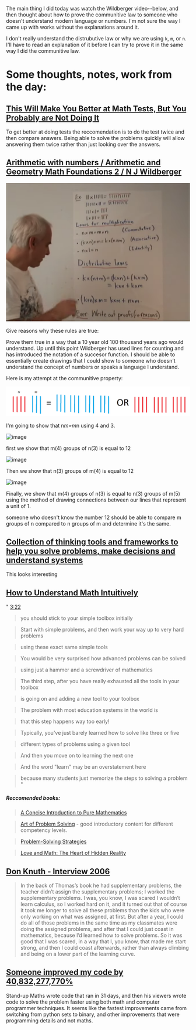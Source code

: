 The main thing I did today was watch the Wildberger video--below, and then thought about how to prove the communitive law to someone who doesn't understand modern language or numbers. I'm not sure the way I came up with works without the explanations around it.

I don't really understand the distrubutive law or why we are using `k`, `m`, or `n`. I'll have to read an explanation of it before I can try to prove it in the same way I did the communitive law.  

# Some thoughts, notes, work from the day: 

## [This Will Make You Better at Math Tests, But You Probably are Not Doing It ](https://www.youtube.com/watch?v=BqWqzvnbnjU)

To get better at doing tests the reccomendation is to do the test twice and then compare answers. Being able to solve the problems quickly will allow answering them twice rather than just looking over the answers. 

## [Arithmetic with numbers / Arithmetic and Geometry Math Foundations 2 / N J Wildberger](https://www.youtube.com/watch?v=-96tlu_sShM)

![laws](/images/laws.png)

Give reasons why these rules are true:

Prove them true in a way that a 10 year old 100 thousand years ago would understand. Up until this point Wildberger has used lines for counting and has introduced the notation of a succesor function. I should be able to essentially create drawings that I could show to someone who doesn't understand the concept of numbers or speaks a language I understand. 


Here is my attempt at the communitive property:

![communitive property](/images/mn1.png)

I'm going to show that n*m=m*n using 4 and 3. 

![image](https://user-images.githubusercontent.com/3372510/199538300-49cbd4e3-cb3b-4d59-9799-c8344de7e847.png)

first we show that m(4) groups of n(3) is equal to 12

![image](https://user-images.githubusercontent.com/3372510/199538779-be798c58-348f-4291-80e3-eab02b616bc9.png)

Then we show that n(3) groups of m(4) is equal to 12

![image](https://user-images.githubusercontent.com/3372510/199538966-f678161e-e76b-44ec-a016-6db28cdb9da4.png)

Finally, we show that m(4) groups of n(3) is equal to n(3) groups of m(5) using the method of drawing connections between our lines that represent a unit of 1. 

someone who doesn't know the number 12 should be able to compare m groups of n compared to n groups of m and determine it's the same. 

## [Collection of thinking tools and frameworks to help you solve problems, make decisions and understand systems](https://untools.co/)

This looks interesting

## [How to Understand Math Intuitively](https://www.youtube.com/watch?v=glZLHLLalv0)

"
[3:22](https://youtu.be/glZLHLLalv0?t=202)
> you should stick to your simple toolbox initially

> Start with simple problems, and then  work your way up to very hard problems

> using these exact same simple tools

> You would be very surprised how  advanced problems can be solved

> using just a hammer and a  screwdriver of mathematics

> The third step, after you have really  exhausted all the tools in your toolbox

> is going on and adding a new tool to your toolbox

> The problem with most education  systems in the world is

> that this step happens way too early!

> Typically, you've just barely learned  how to solve like three or five

> different types of problems using a given tool

> And then you move on to learning the next one

> And the word "learn" may be an overstatement here

> because many students just memorize  the steps to solving a problem
"
##### Reccomended books: 




> [A Concise Introduction to Pure Mathematics](https://www.amazon.com/Concise-Introduction-Mathematics-Third-Chapman/dp/1439835985)

> [Art of Problem Solving](https://artofproblemsolving.com/store) - good introductory content for different competency levels. 
 
> [Problem-Solving Strategies ](https://www.amazon.com/Problem-Solving-Strategies-Problem-Books-Mathematics/dp/0387982191)

> [Love and Math: The Heart of Hidden Reality](https://www.amazon.com/Love-Math-Heart-Hidden-Reality/dp/0465050743)

## [Don Knuth - Interview 2006](https://github.com/kragen/knuth-interview-2006)
> In the back of Thomas’s book he had supplementary problems, the teacher didn’t assign the supplementary problems; I worked the supplementary problems. I was, you know, I was scared I wouldn’t learn calculus, so I worked hard on it, and it turned out that of course it took me longer to solve all these problems than the kids who were only working on what was assigned, at first. But after a year, I could do all of those problems in the same time as my classmates were doing the assigned problems, and after that I could just coast in mathematics, because I’d learned how to solve problems. So it was good that I was scared, in a way that I, you know, that made me start strong, and then I could coast afterwards, rather than always climbing and being on a lower part of the learning curve.

## [Someone improved my code by 40,832,277,770%](https://www.youtube.com/watch?v=c33AZBnRHks)

Stand-up Maths wrote code that ran in 31 days, and then his viewers wrote code to solve the problem faster using both math and computer programmer techniques. It seems like the fastest improvements came from switching from python sets to binary, and other improvements that were programming details and not maths. 


